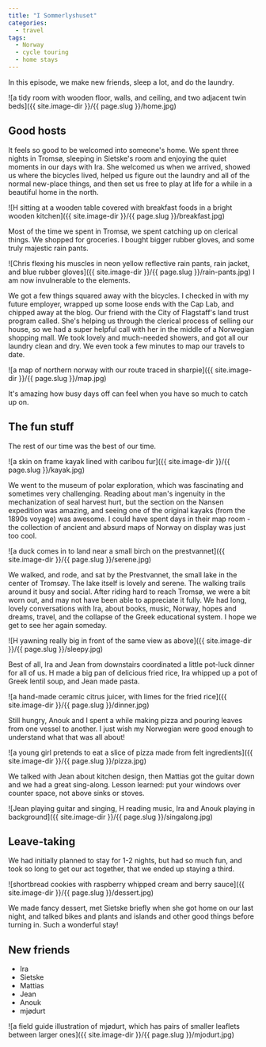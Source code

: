```yaml
---
title: "I Sommerlyshuset"
categories:
  - travel
tags:
  - Norway
  - cycle touring
  - home stays
---
```

In this episode, we make new friends, sleep a lot, and do the laundry.

![a tidy room with wooden floor, walls, and ceiling, and two adjacent twin beds]({{ site.image-dir }}/{{ page.slug }}/home.jpg)

## Good hosts

It feels so good to be welcomed into someone's home.
We spent three nights in Tromsø,
sleeping in Sietske's room and enjoying the quiet moments in our days with Ira.
She welcomed us when we arrived, showed us where the bicycles lived,
helped us figure out the laundry and all of the normal new-place things,
and then set us free to play at life for a while in a beautiful home in the north.

![H sitting at a wooden table covered with breakfast foods in a bright wooden kitchen]({{ site.image-dir }}/{{ page.slug }}/breakfast.jpg)

Most of the time we spent in Tromsø, we spent catching up on clerical things.
We shopped for groceries.
I bought bigger rubber gloves, and some truly majestic rain pants.

![Chris flexing his muscles in neon yellow reflective rain pants, rain jacket, and blue rubber gloves]({{ site.image-dir }}/{{ page.slug }}/rain-pants.jpg)
I am now invulnerable to the elements.

We got a few things squared away with the bicycles.
I checked in with my future employer, wrapped up some loose ends with the Cap Lab,
and chipped away at the blog.
Our friend with the City of Flagstaff's land trust program called.
She's helping us through the clerical process of selling our house,
so we had a super helpful call with her in the middle of a Norwegian shopping mall.
We took lovely and much-needed showers, and got all our laundry clean and dry.
We even took a few minutes to map our travels to date.

![a map of northern norway with our route traced in sharpie]({{ site.image-dir }}/{{ page.slug }}/map.jpg)

It's amazing how busy days off can feel when you have so much to catch up on.

## The fun stuff

The rest of our time was the best of our time.

![a skin on frame kayak lined with caribou fur]({{ site.image-dir }}/{{ page.slug }}/kayak.jpg)

We went to the museum of polar exploration,
which was fascinating and sometimes very challenging.
Reading about man's ingenuity in the mechanization of seal harvest hurt,
but the section on the Nansen expedition was amazing,
and seeing one of the original kayaks (from the 1890s voyage) was awesome.
I could have spent days in their map room -
the collection of ancient and absurd maps of Norway on display was just too cool.

![a duck comes in to land near a small birch on the prestvannet]({{ site.image-dir }}/{{ page.slug }}/serene.jpg)

We walked, and rode, and sat by the Prestvannet, the small lake in the center of Tromsøy.
The lake itself is lovely and serene. The walking trails around it busy and social.
After riding hard to reach Tromsø, we were a bit worn out,
and may not have been able to appreciate it fully.
We had long, lovely conversations with Ira, about books, music, Norway,
hopes and dreams, travel, and the collapse of the Greek educational system.
I hope we get to see her again someday.

![H yawning really big in front of the same view as above]({{ site.image-dir }}/{{ page.slug }}/sleepy.jpg)

Best of all, Ira and Jean from downstairs coordinated a little pot-luck dinner for all of us.
H made a big pan of delicious fried rice, Ira whipped up a pot of Greek lentil soup,
and Jean made pasta.

![a hand-made ceramic citrus juicer, with limes for the fried rice]({{ site.image-dir }}/{{ page.slug }}/dinner.jpg)

Still hungry, Anouk and I spent a while making pizza
and pouring leaves from one vessel to another.
I just wish my Norwegian were good enough to understand what that was all about!

![a young girl pretends to eat a slice of pizza made from felt ingredients]({{ site.image-dir }}/{{ page.slug }}/pizza.jpg)

We talked with Jean about kitchen design,
then Mattias got the guitar down and we had a great sing-along.
Lesson learned: put your windows over counter space, not above sinks or stoves.

![Jean playing guitar and singing, H reading music, Ira and Anouk playing in background]({{ site.image-dir }}/{{ page.slug }}/singalong.jpg)

## Leave-taking

We had initially planned to stay for 1-2 nights, but had so much fun,
and took so long to get our act together, that we ended up staying a third.

![shortbread cookies with raspberry whipped cream and berry sauce]({{ site.image-dir }}/{{ page.slug }}/dessert.jpg)

We made fancy dessert, met Sietske briefly when she got home on our last night,
and talked bikes and plants and islands and other good things before turning in.
Such a wonderful stay!

## New friends

- Ira
- Sietske
- Mattias
- Jean
- Anouk
- mjødurt

![a field guide illustration of mjødurt, which has pairs of smaller leaflets between larger ones]({{ site.image-dir }}/{{ page.slug }}/mjodurt.jpg)
